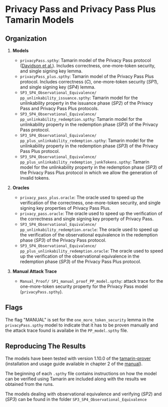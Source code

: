# Privacy Pass and Privacy Pass Plus Tamarin Models

## Organization
1. **Models**
    - `privacyPass.spthy`: Tamarin model of the Privacy Pass protocol ([Davidson et al.](https://www.petsymposium.org/2018/files/papers/issue3/popets-2018-0026.pdf)). Includes correctness, one-more-token security, and single signing key lemma.
    - `privacyPass_plus.spthy`: Tamarin model of the Privacy Pass Plus protocol. Includes correctness (*C*), one-more-token security (*SP1*), and single signing key (*SP4*) lemma.
    - `SP3_SP4_Observational_Equivalence/ pp_unlinkability_issuance.spthy`: Tamarin model for the unlinkability property in the issuance phase (*SP2*) of the Privacy Pass and Privacy Pass Plus protocols.
    - `SP3_SP4_Observational_Equivalence/ pp_unlinkability_redemption.spthy`: Tamarin model for the unlinkability property in the redemption phase (*SP3*) of the Privacy Pass protocol.
    - `SP3_SP4_Observational_Equivalence/ pp_plus_unlinkability_redemption.spthy`: Tamarin model for the unlinkability property in the redemption phase (*SP3*) of the Privacy Pass Plus protocol.
    - `SP3_SP4_Observational_Equivalence/ pp_plus_unlinkability_redemption_junkTokens.spthy`: Tamarin model for the unlinkability property in the redemption phase (*SP3*) of the Privacy Pass Plus protocol in which we allow the generation of invalid tokens.
2. **Oracles**
    - `privacy_pass_plus.oracle`: The oracle used to speed up the verification of the correctness, one-more-token security, and single signing key properties of Privacy Pass Plus.
    - `privacy_pass.oracle`: The oracle used to speed up the verification of the correctness and single signing key property of Privacy Pass.
    - `SP3_SP4_Observational_Equivalence/ pp_unlinkability_redemption.oracle`: The oracle used to speed up the verification of the observational equivalence in the redemption phase (*SP3*) of the Privacy Pass protocol.
    - `SP3_SP4_Observational_Equivalence/ pp_plus_unlinkability_redemption.oracle`: The oracle used to speed up the verification of the observational equivalence in the redemption phase (*SP3*) of the Privacy Pass Plus protocol.

3. **Manual Attack Trace**
    - `Manual_Proof/ SP1_manual_proof_PP_model.spthy`: attack trace for the one-more-token security property for the Privacy Pass model (`privacyPass.spthy`).

## Flags 
The flag "MANUAL" is set for the `one_more_token_security` lemma in the `privacyPass.spthy` model to indicate that it has to be proven manually and the attack trace found is availabe in the `PP_model.spthy` file.


## Reproducing The Results

The models have been tested with version 1.10.0 of the [tamarin-prover](https://github.com/tamarin-prover/tamarin-prover) (installation and usage guide available in chapter 2 of the [manual](https://tamarin-prover.com/manual/master/book/002_installation.html)).

The beginning of each `.spthy` file contains instructions on how the model can be verified using Tamarin are included along with the results we obtained from the runs. 


The models dealing with observational equivalence and verifying (*SP2*) and (*SP3*) can be found in the folder `SP3_SP4_Observational_Equivalence`


